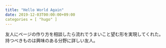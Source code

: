 ```yaml
---
title: "Hello World Again"
date: 2019-12-03T00:00:00+09:00
categories = [ "hugo" ]
---
```


友人にページの作り方を相談したら流れでうまいこと望む形を実現してくれた。持つべきものは興味のある分野に詳しい友人。
